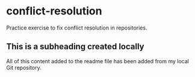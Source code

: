 # conflict-resolution
Practice exercise to fix conflict resolution in repositories.

## This is a subheading created locally

All of this content added to the readme file has been added from my local Git repository.
